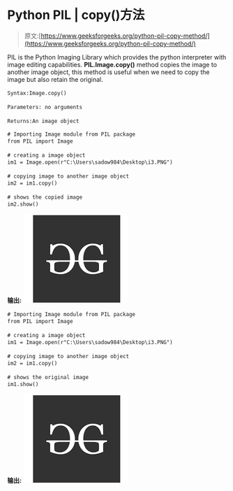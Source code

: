 # Python PIL | copy()方法

> 原文:[https://www.geeksforgeeks.org/python-pil-copy-method/](https://www.geeksforgeeks.org/python-pil-copy-method/)

PIL is the Python Imaging Library which provides the python interpreter with image editing capabilities. **PIL.Image.copy()** method copies the image to another image object, this method is useful when we need to copy the image but also retain the original.

```
Syntax:Image.copy()

Parameters: no arguments

Returns:An image object

```

```
# Importing Image module from PIL package
from PIL import Image

# creating a image object
im1 = Image.open(r"C:\Users\sadow984\Desktop\i3.PNG")

# copying image to another image object
im2 = im1.copy()

# shows the copied image
im2.show()
```

**输出:**
![](img/d0cb086ecd7f6d219341c82004a2a02c.png)

```
# Importing Image module from PIL package
from PIL import Image

# creating a image object
im1 = Image.open(r"C:\Users\sadow984\Desktop\i3.PNG")

# copying image to another image object
im2 = im1.copy()

# shows the original image
im1.show()
```

**输出:**
![](img/504b1728d5faab4acecc9cc4a16db9a3.png)